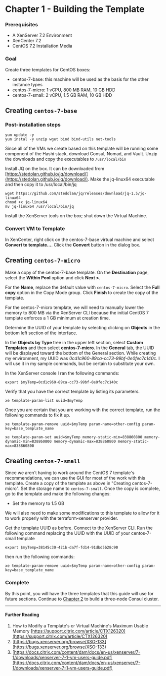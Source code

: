 # Chapter 1 - Building the Template

### Prerequisites

* A XenServer 7.2 Environment
* XenCenter 7.2
* CentOS 7.2 Installation Media

### Goal

Create three templates for CentOS boxes:

* centos-7-base: this machine will be used as the basis for the other instance types
* centos-7-micro: 1 vCPU, 800 MB RAM, 10 GB HDD
* centos-7-small: 2 vCPU, 1.5 GB RAM, 10 GB HDD

## Creating `centos-7-base`


### Post-installation steps

```
yum update -y
yum instal -y unzip wget bind bind-utils net-tools
```

Since all of the VMs we create based on this template will be running some component of the Hashi stack, download Consul, Nomad, and Vault.  Unzip the downloads and copy the executables to `/usr/local/bin`

Install JQ on the box.  It can be downloaded from [https://stedolan.github.io/jq/download/](https://stedolan.github.io/jq/download/). Make the jq-linux64 executable and then copy it to /usr/local/bin/jq

```
wget https://github.com/stedolan/jq/releases/download/jq-1.5/jq-linux64
chmod +x jq-linux64
mv jq-linux64 /usr/local/bin/jq
```

Install the XenServer tools on the box; shut down the Virtual Machine.

### Convert VM to Template

In XenCenter, right click on the centos-7-base virtual machine and select **Convert to template...**.
Click the **Convert** button in the dialog box.

## Creating `centos-7-micro`

Make a copy of the centos-7-base template.  On the **Destination** page, select the **Within Pool** option and click **Next >**.

For the **Name**, replace the default value with `centos-7-micro`.  Select the **Full copy** option in the Copy Mode group.  Click **Finish** to create the copy of the template.

For the centos-7-micro template, we will need to manually lower the memory to 800 MB via the XenServer CLI because the initial CentOS 7 template enforces a  1 GB minimum at creation time.

Determine the UUID of your template by selecting clicking on **Objects** in the bottom left section of the interface.

In the **Objects by Type** tree in the upper left section, select **Custom Templates** and then select **centos-7-micro**.  In the **General** tab, the UUID will be displayed toward the bottom of the General section.  While creating my environment, my UUID was 
_0cd1c960-89ca-cc73-99bf-0e0fec7c140c_. I will use it in my sample commands, but be certain to substitute your own.

In the XenServer console I ran the following commands:

```
export $myTemp=0cd1c960-89ca-cc73-99bf-0e0fec7c140c
```
Verify that you have the correct template by listing its parameters.

```
xe template-param-list uuid=$myTemp
```

Once you are certain that you are working with the correct template, run the following commands to fix it up.

``` 
xe template-param-remove uuid=$myTemp param-name=other-config param-key=base_template_name

xe template-param-set uuid=$myTemp memory-static-min=838860800 memory-dynamic-min=838860800 memory-dynamic-max=838860800 memory-static-max=838860800

```
## Creating `centos-7-small`

Since we aren't having to work around the CentOS 7 template's recommendations, we can use the GUI for most of the work with this template.  Create a copy of the template as above in "Creating centos-7-micro".  Set the storage name to `centos-7-small`.  Once the copy is complete, go to the template and make the following changes:

* Set the memory to 1.5 GB

We will also need to make some modifications to this template to allow for it to work properly with the terraform-xenserver provider.

Get the template UUID as before.  Connect to the XenServer CLI.  Run the following command replacing the UUID with the UUID of your centos-7-small template

```
export $myTemp=38145c30-421b-da7f-fd14-91dbd5b28c90
```
then run the following commands:

```
xe template-param-remove uuid=$myTemp param-name=other-config param-key=base_template_name
```

### Complete
By this point, you will have the three templates that this guide will use for future sections.  Continue to [Chapter 2](3_Building_the_Consul_Cluster.md) to build a three-node Consul cluster.

--- 
#### Further Reading
1. How to Modify a Template's or Virtual Machine's Maximum Usable Memory [https://support.citrix.com/article/CTX126320](https://support.citrix.com/article/CTX126320)
2. [https://bugs.xenserver.org/browse/XSO-133](https://bugs.xenserver.org/browse/XSO-133)
3. [https://docs.citrix.com/content/dam/docs/en-us/xenserver/7-1/downloads/xenserver-7-1-vm-users-guide.pdf](https://docs.citrix.com/content/dam/docs/en-us/xenserver/7-1/downloads/xenserver-7-1-vm-users-guide.pdf)

